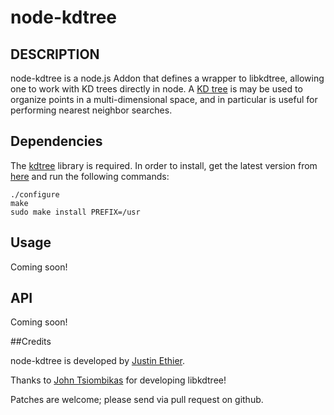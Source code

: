 node-kdtree
====================================

## DESCRIPTION
node-kdtree is a node.js Addon that defines a wrapper to libkdtree, allowing one to work with KD trees directly in node. A [KD tree](http://en.wikipedia.org/wiki/Kd-tree) is may be used to organize points in a multi-dimensional space, and in particular is useful for performing nearest neighbor searches.

## Dependencies
The [kdtree](http://code.google.com/p/kdtree/) library is required. In order to install, get the latest version from [here](http://code.google.com/p/kdtree/downloads/list) and run the following commands:

    ./configure
    make
    sudo make install PREFIX=/usr 

## Usage
Coming soon!

## API
Coming soon!


##Credits

node-kdtree is developed by [Justin Ethier](http://github.com/justinethier).

Thanks to [John Tsiombikas](nuclear@siggraph.org) for developing libkdtree!

Patches are welcome; please send via pull request on github.
